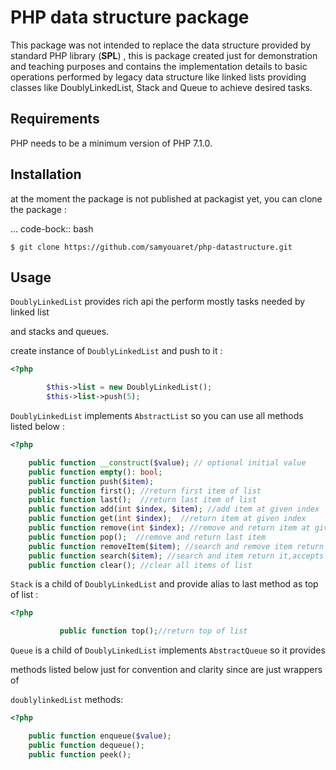 PHP data structure package
==========================

This package was not intended to replace the data structure provided by standard PHP library
(**SPL**) , this is package created just for demonstration and teaching purposes and contains the implementation details to basic operations performed by legacy data structure like linked lists providing classes like DoublyLinkedList, Stack and Queue to achieve desired tasks.


Requirements
------------

PHP needs to be a minimum version of PHP 7.1.0.

Installation
------------

at the moment the package is not published at packagist yet, you can clone the package :

... code-bock:: bash

    $ git clone https://github.com/samyouaret/php-datastructure.git

Usage
------------

``DoublyLinkedList`` provides rich api the perform mostly tasks needed by linked list 

and stacks and queues.

create instance of ``DoublyLinkedList`` and push to it :

```php
<?php

        $this->list = new DoublyLinkedList();
        $this->list->push(5);
```

``DoublyLinkedList`` implements ``AbstractList`` so you can use all methods listed below :

```php
<?php

    public function __construct($value); // optional initial value
    public function empty(): bool;
    public function push($item); 
    public function first(); //return first item of list
    public function last();  //return last item of list
    public function add(int $index, $item); //add item at given index
    public function get(int $index);  //return item at given index
    public function remove(int $index); //remove and return item at given index
    public function pop();  //remove and return last item
    public function removeItem($item); //search and remove item return it,accepts callback compare     
    public function search($item); //search and item return it,accepts callback compare     
    public function clear(); //clear all items of list

```

``Stack`` is a child of ``DoublyLinkedList`` and provide alias to last method as top of list :

```php
<?php

           public function top();//return top of list

```

``Queue`` is a child of ``DoublyLinkedList`` implements ``AbstractQueue`` so it provides 

methods listed below just for convention and clarity since are just wrappers of 

``doublylinkedList`` methods:

```php
<?php

    public function enqueue($value);
    public function dequeue();
    public function peek();

```